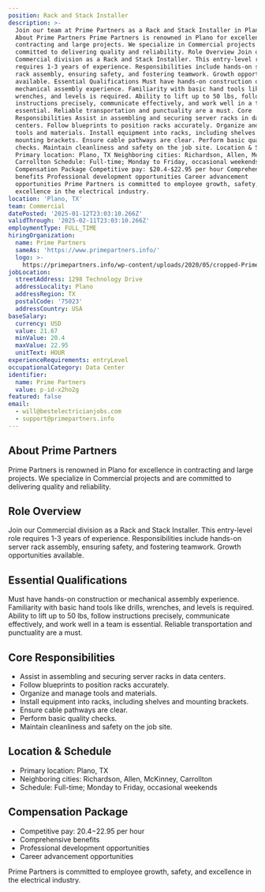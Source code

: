 ```yaml
---
position: Rack and Stack Installer
description: >-
  Join our team at Prime Partners as a Rack and Stack Installer in Plano, TX.
  About Prime Partners Prime Partners is renowned in Plano for excellence in
  contracting and large projects. We specialize in Commercial projects and are
  committed to delivering quality and reliability. Role Overview Join our
  Commercial division as a Rack and Stack Installer. This entry-level role
  requires 1-3 years of experience. Responsibilities include hands-on server
  rack assembly, ensuring safety, and fostering teamwork. Growth opportunities
  available. Essential Qualifications Must have hands-on construction or
  mechanical assembly experience. Familiarity with basic hand tools like drills,
  wrenches, and levels is required. Ability to lift up to 50 lbs, follow
  instructions precisely, communicate effectively, and work well in a team is
  essential. Reliable transportation and punctuality are a must. Core
  Responsibilities Assist in assembling and securing server racks in data
  centers. Follow blueprints to position racks accurately. Organize and manage
  tools and materials. Install equipment into racks, including shelves and
  mounting brackets. Ensure cable pathways are clear. Perform basic quality
  checks. Maintain cleanliness and safety on the job site. Location & Schedule
  Primary location: Plano, TX Neighboring cities: Richardson, Allen, McKinney,
  Carrollton Schedule: Full-time; Monday to Friday, occasional weekends
  Compensation Package Competitive pay: $20.4-$22.95 per hour Comprehensive
  benefits Professional development opportunities Career advancement
  opportunities Prime Partners is committed to employee growth, safety, and
  excellence in the electrical industry.
location: 'Plano, TX'
team: Commercial
datePosted: '2025-01-12T23:03:10.266Z'
validThrough: '2025-02-11T23:03:10.266Z'
employmentType: FULL_TIME
hiringOrganization:
  name: Prime Partners
  sameAs: 'https://www.primepartners.info/'
  logo: >-
    https://primepartners.info/wp-content/uploads/2020/05/cropped-Prime-Partners-Logo-NO-BG-1-1.png
jobLocation:
  streetAddress: 1298 Technology Drive
  addressLocality: Plano
  addressRegion: TX
  postalCode: '75023'
  addressCountry: USA
baseSalary:
  currency: USD
  value: 21.67
  minValue: 20.4
  maxValue: 22.95
  unitText: HOUR
experienceRequirements: entryLevel
occupationalCategory: Data Center
identifier:
  name: Prime Partners
  value: p-id-x2ho2g
featured: false
email:
  - will@bestelectricianjobs.com
  - support@primepartners.info
---
```




## About Prime Partners
Prime Partners is renowned in Plano for excellence in contracting and large projects. We specialize in Commercial projects and are committed to delivering quality and reliability.

## Role Overview
Join our Commercial division as a Rack and Stack Installer. This entry-level role requires 1-3 years of experience. Responsibilities include hands-on server rack assembly, ensuring safety, and fostering teamwork. Growth opportunities available.

## Essential Qualifications
Must have hands-on construction or mechanical assembly experience. Familiarity with basic hand tools like drills, wrenches, and levels is required. Ability to lift up to 50 lbs, follow instructions precisely, communicate effectively, and work well in a team is essential. Reliable transportation and punctuality are a must.

## Core Responsibilities
- Assist in assembling and securing server racks in data centers.
- Follow blueprints to position racks accurately.
- Organize and manage tools and materials.
- Install equipment into racks, including shelves and mounting brackets.
- Ensure cable pathways are clear.
- Perform basic quality checks.
- Maintain cleanliness and safety on the job site.

## Location & Schedule
- Primary location: Plano, TX
- Neighboring cities: Richardson, Allen, McKinney, Carrollton
- Schedule: Full-time; Monday to Friday, occasional weekends

## Compensation Package
- Competitive pay: $20.4-$22.95 per hour
- Comprehensive benefits
- Professional development opportunities
- Career advancement opportunities

Prime Partners is committed to employee growth, safety, and excellence in the electrical industry.